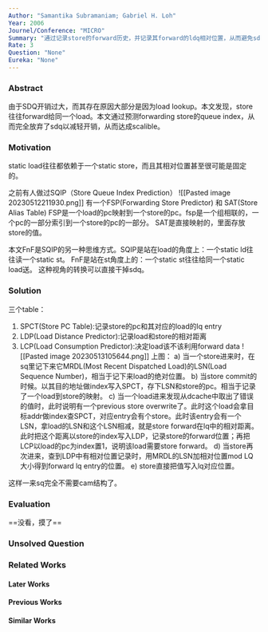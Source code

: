 ```yaml
---
Author: "Samantika Subramaniam; Gabriel H. Loh"
Year: 2006
Journel/Conference: "MICRO"
Summary: "通过记录store的forward历史，并记录其forward的ldq相对位置，从而避免sdq的cam结构，从而保持scalible"
Rate: 3
Question: "None"
Eureka: "None"
---
```

### Abstract
由于SDQ开销过大，而其存在原因大部分是因为load lookup。本文发现，store往往forward给同一个load。本文通过预测forwarding store的queue index，从而完全放弃了sdq以减轻开销，从而达成scalible。

### Motivation
static load往往都依赖于一个static store，而且其相对位置甚至很可能是固定的。

之前有人做过SQIP（Store Queue Index Prediction）
![[Pasted image 20230512211930.png]]
有一个FSP(Forwarding Store Predictor) 和 SAT(Store Alias Table)
FSP是一个load的pc映射到一个store的pc。fsp是一个组相联的，一个pc的一部分索引到一个store的pc的一部分。
SAT是直接映射的，里面存放store的值。

本文FnF是SQIP的另一种思维方式。SQIP是站在load的角度上：一个static ld往往读一个static st。
FnF是站在st角度上的：一个static st往往给同一个static load送。
这种视角的转换可以直接干掉sdq。

### Solution
三个table：
1. SPCT(Store PC Table):记录store的pc和其对应的load的lq entry
2. LDP(Load Distance Predictor):记录load和store的相对距离
3. LCP(Load Consumption Predictor):决定load该不该利用forward data
![[Pasted image 20230513105644.png]]
上图：
a) 当一个store进来时，在sq里记下来它MRDL(Most Recent Dispatched Load)的LSN(Load Sequence Number)，相当于记下来load的绝对位置。
b) 当store commit的时候。以其目的地址做index写入SPCT，存下LSN和store的pc。相当于记录了一个load到store的映射。
c) 当一个load进来发现从dcache中取出了错误的值时，此时说明有一个previous store overwrite了。此时这个load会拿目标addr做index查SPCT，对应entry会有个store。此时该entry会有一个LSN，拿load的LSN和这个LSN相减，就是store forward在lq中的相对距离。此时把这个距离以store的index写入LDP，记录store的forward位置；再把LCP以load的pc为index置1，说明该load需要store forward。
d) 当store再次进来，查到LDP中有相对位置记录时，用MRDL的LSN加相对位置mod LQ大小得到forward lq entry的位置。
e) store直接把值写入lq对应位置。

这样一来sq完全不需要cam结构了。

### Evaluation
==没看，摸了==

### Unsolved Question


### Related Works
#### Later Works

#### Previous Works

#### Similar Works

